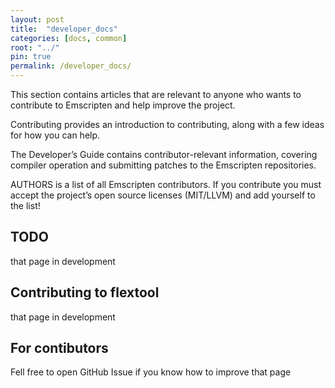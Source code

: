 ```yaml
---
layout: post
title:  "developer_docs"
categories: [docs, common]
root: "../"
pin: true
permalink: /developer_docs/
---
```


This section contains articles that are relevant to anyone who wants to contribute to Emscripten and help improve the project.

Contributing provides an introduction to contributing, along with a few ideas for how you can help.

The Developer’s Guide contains contributor-relevant information, covering compiler operation and submitting patches to the Emscripten repositories.

AUTHORS is a list of all Emscripten contributors. If you contribute you must accept the project’s open source licenses (MIT/LLVM) and add yourself to the list!

## TODO

that page in development

## Contributing to flextool

that page in development

## For contibutors

Fell free to open GitHub Issue if you know how to improve that page
